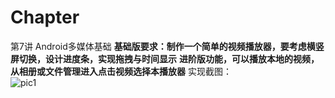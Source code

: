 # Chapter
第7讲 Android多媒体基础
**基础版要求：制作一个简单的视频播放器，要考虑横竖屏切换，设计进度条，实现拖拽与时间显示**
**进阶版功能，可以播放本地的视频，从相册或文件管理进入点击视频选择本播放器**
实现截图：<br>
![pic1](./ScreenShot1.gif)
